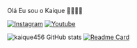 Olá Eu sou o Kaique 🤙🏽👋🏽

[![Instagram](https://img.shields.io/badge/Instagram-E4405F?style=for-the-badge&logo=instagram&logoColor=white)](https://www.instagram.com/kaique_de_lima123/)
[![Youtube](https://img.shields.io/badge/YouTube-FF0000?style=for-the-badge&logo=youtube&logoColor=white)](https://www.youtube.com/channel/UCooXOVhz_WXPwtd4Sd3xSzw)

![kaique456 GitHub stats](https://github-readme-stats.vercel.app/api?username=kaique456&show_icons=true&theme=dracula)
[![Readme Card](https://github-readme-stats.vercel.app/api/pin/?username=kaique456&repo=github-readme-stats)](https://github.com/kaique456/github-readme-stats)
